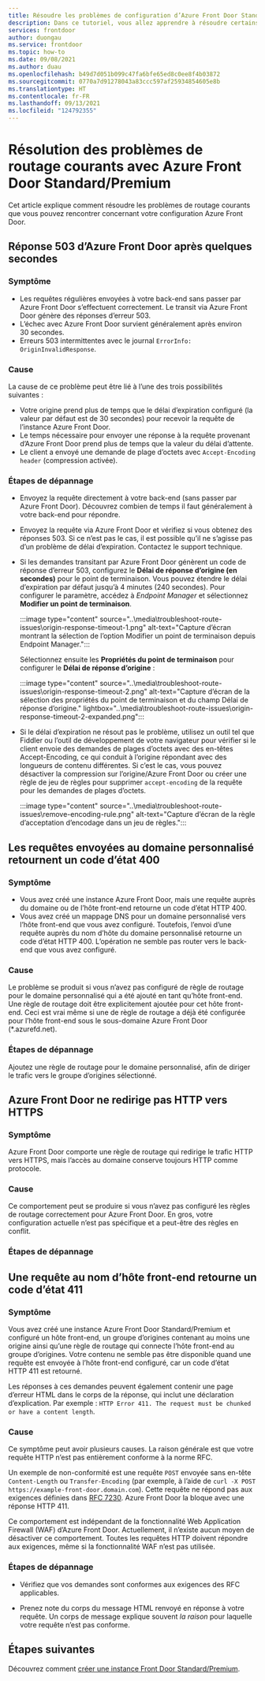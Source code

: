 ```yaml
---
title: Résoudre les problèmes de configuration d’Azure Front Door Standard/Premium
description: Dans ce tutoriel, vous allez apprendre à résoudre certains des problèmes courants que vous pouvez rencontrer concernant votre instance Azure Front Door Standard/Premium.
services: frontdoor
author: duongau
ms.service: frontdoor
ms.topic: how-to
ms.date: 09/08/2021
ms.author: duau
ms.openlocfilehash: b49d7d051b099c47fa6bfe65ed8c0ee8f4b03872
ms.sourcegitcommit: 0770a7d91278043a83ccc597af25934854605e8b
ms.translationtype: HT
ms.contentlocale: fr-FR
ms.lasthandoff: 09/13/2021
ms.locfileid: "124792355"
---
```

# <a name="troubleshooting-common-routing-problems-with-azure-front-door-standardpremium"></a>Résolution des problèmes de routage courants avec Azure Front Door Standard/Premium

Cet article explique comment résoudre les problèmes de routage courants que vous pouvez rencontrer concernant votre configuration Azure Front Door.

## <a name="503-response-from-azure-front-door-after-a-few-seconds"></a>Réponse 503 d’Azure Front Door après quelques secondes

### <a name="symptom"></a>Symptôme

* Les requêtes régulières envoyées à votre back-end sans passer par Azure Front Door s’effectuent correctement. Le transit via Azure Front Door génère des réponses d’erreur 503.
* L’échec avec Azure Front Door survient généralement après environ 30 secondes.
* Erreurs 503 intermittentes avec le journal `ErrorInfo: OriginInvalidResponse`.

### <a name="cause"></a>Cause

La cause de ce problème peut être lié à l’une des trois possibilités suivantes :
 
* Votre origine prend plus de temps que le délai d’expiration configuré (la valeur par défaut est de 30 secondes) pour recevoir la requête de l’instance Azure Front Door.
* Le temps nécessaire pour envoyer une réponse à la requête provenant d’Azure Front Door prend plus de temps que la valeur du délai d’attente.
* Le client a envoyé une demande de plage d’octets avec `Accept-Encoding header` (compression activée).

### <a name="troubleshooting-steps"></a>Étapes de dépannage

* Envoyez la requête directement à votre back-end (sans passer par Azure Front Door). Découvrez combien de temps il faut généralement à votre back-end pour répondre.
* Envoyez la requête via Azure Front Door et vérifiez si vous obtenez des réponses 503. Si ce n’est pas le cas, il est possible qu’il ne s’agisse pas d’un problème de délai d’expiration. Contactez le support technique.
* Si les demandes transitant par Azure Front Door génèrent un code de réponse d’erreur 503, configurez le **Délai de réponse d’origine (en secondes)** pour le point de terminaison. Vous pouvez étendre le délai d’expiration par défaut jusqu’à 4 minutes (240 secondes). Pour configurer le paramètre, accédez à *Endpoint Manager* et sélectionnez **Modifier un point de terminaison**.

    :::image type="content" source="..\media\troubleshoot-route-issues\origin-response-timeout-1.png" alt-text="Capture d’écran montrant la sélection de l’option Modifier un point de terminaison depuis Endpoint Manager.":::

    Sélectionnez ensuite les **Propriétés du point de terminaison** pour configurer le **Délai de réponse d’origine** :

    :::image type="content" source="..\media\troubleshoot-route-issues\origin-response-timeout-2.png" alt-text="Capture d’écran de la sélection des propriétés du point de terminaison et du champ Délai de réponse d’origine." lightbox="..\media\troubleshoot-route-issues\origin-response-timeout-2-expanded.png":::

* Si le délai d’expiration ne résout pas le problème, utilisez un outil tel que Fiddler ou l’outil de développement de votre navigateur pour vérifier si le client envoie des demandes de plages d’octets avec des en-têtes Accept-Encoding, ce qui conduit à l’origine répondant avec des longueurs de contenu différentes. Si c’est le cas, vous pouvez désactiver la compression sur l’origine/Azure Front Door ou créer une règle de jeu de règles pour supprimer `accept-encoding` de la requête pour les demandes de plages d’octets.

    :::image type="content" source="..\media\troubleshoot-route-issues\remove-encoding-rule.png" alt-text="Capture d’écran de la règle d’acceptation d’encodage dans un jeu de règles.":::

## <a name="requests-sent-to-the-custom-domain-return-a-400-status-code"></a>Les requêtes envoyées au domaine personnalisé retournent un code d’état 400

### <a name="symptom"></a>Symptôme

* Vous avez créé une instance Azure Front Door, mais une requête auprès du domaine ou de l’hôte front-end retourne un code d’état HTTP 400.
* Vous avez créé un mappage DNS pour un domaine personnalisé vers l’hôte front-end que vous avez configuré. Toutefois, l’envoi d’une requête auprès du nom d’hôte du domaine personnalisé retourne un code d’état HTTP 400. L’opération ne semble pas router vers le back-end que vous avez configuré.

### <a name="cause"></a>Cause

Le problème se produit si vous n’avez pas configuré de règle de routage pour le domaine personnalisé qui a été ajouté en tant qu’hôte front-end. Une règle de routage doit être explicitement ajoutée pour cet hôte front-end. Ceci est vrai même si une de règle de routage a déjà été configurée pour l’hôte front-end sous le sous-domaine Azure Front Door (*.azurefd.net).

### <a name="troubleshooting-steps"></a>Étapes de dépannage

Ajoutez une règle de routage pour le domaine personnalisé, afin de diriger le trafic vers le groupe d’origines sélectionné.

## <a name="azure-front-door-doesnt-redirect-http-to-https"></a>Azure Front Door ne redirige pas HTTP vers HTTPS

### <a name="symptom"></a>Symptôme

Azure Front Door comporte une règle de routage qui redirige le trafic HTTP vers HTTPS, mais l’accès au domaine conserve toujours HTTP comme protocole.

### <a name="cause"></a>Cause

Ce comportement peut se produire si vous n’avez pas configuré les règles de routage correctement pour Azure Front Door. En gros, votre configuration actuelle n’est pas spécifique et a peut-être des règles en conflit.

### <a name="troubleshooting-steps"></a>Étapes de dépannage


## <a name="request-to-the-frontend-host-name-returns-a-411-status-code"></a>Une requête au nom d’hôte front-end retourne un code d’état 411

### <a name="symptom"></a>Symptôme

Vous avez créé une instance Azure Front Door Standard/Premium et configuré un hôte front-end, un groupe d’origines contenant au moins une origine ainsi qu’une règle de routage qui connecte l’hôte front-end au groupe d’origines. Votre contenu ne semble pas être disponible quand une requête est envoyée à l’hôte front-end configuré, car un code d’état HTTP 411 est retourné.

Les réponses à ces demandes peuvent également contenir une page d’erreur HTML dans le corps de la réponse, qui inclut une déclaration d’explication. Par exemple : `HTTP Error 411. The request must be chunked or have a content length`.

### <a name="cause"></a>Cause

Ce symptôme peut avoir plusieurs causes. La raison générale est que votre requête HTTP n’est pas entièrement conforme à la norme RFC. 

Un exemple de non-conformité est une requête `POST` envoyée sans en-tête `Content-Length` ou `Transfer-Encoding` (par exemple, à l’aide de `curl -X POST https://example-front-door.domain.com`). Cette requête ne répond pas aux exigences définies dans [RFC 7230](https://tools.ietf.org/html/rfc7230#section-3.3.2). Azure Front Door la bloque avec une réponse HTTP 411.

Ce comportement est indépendant de la fonctionnalité Web Application Firewall (WAF) d’Azure Front Door. Actuellement, il n’existe aucun moyen de désactiver ce comportement. Toutes les requêtes HTTP doivent répondre aux exigences, même si la fonctionnalité WAF n’est pas utilisée.

### <a name="troubleshooting-steps"></a>Étapes de dépannage

- Vérifiez que vos demandes sont conformes aux exigences des RFC applicables.

- Prenez note du corps du message HTML renvoyé en réponse à votre requête. Un corps de message explique souvent *la raison* pour laquelle votre requête n’est pas conforme.

## <a name="next-steps"></a>Étapes suivantes

Découvrez comment [créer une instance Front Door Standard/Premium](create-front-door-portal.md).
